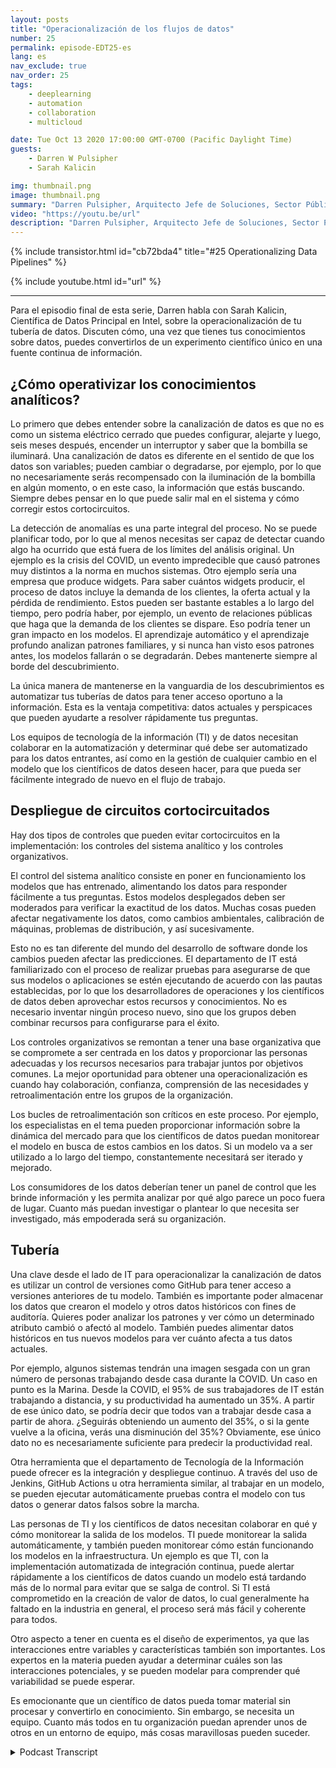 ```yaml
---
layout: posts
title: "Operacionalización de los flujos de datos"
number: 25
permalink: episode-EDT25-es
lang: es
nav_exclude: true
nav_order: 25
tags:
    - deeplearning
    - automation
    - collaboration
    - multicloud

date: Tue Oct 13 2020 17:00:00 GMT-0700 (Pacific Daylight Time)
guests:
    - Darren W Pulsipher
    - Sarah Kalicin

img: thumbnail.png
image: thumbnail.png
summary: "Darren Pulsipher, Arquitecto Jefe de Soluciones, Sector Público, Intel, conversa con Sarah Kalicin, Científica de Datos Principal, Intel, acerca de la operacionalización del flujo de datos de su organización. Se requiere un esfuerzo en equipo para modelar, monitorear y producir una fuente continua de información valiosa. Este es el último episodio de la serie de Cómo impulsar la Transformación Organizativa para Convertirse en una Empresa Centrada en los Datos."
video: "https://youtu.be/url"
description: "Darren Pulsipher, Arquitecto Jefe de Soluciones, Sector Público, Intel, conversa con Sarah Kalicin, Científica de Datos Principal, Intel, acerca de la operacionalización del flujo de datos de su organización. Se requiere un esfuerzo en equipo para modelar, monitorear y producir una fuente continua de información valiosa. Este es el último episodio de la serie de Cómo impulsar la Transformación Organizativa para Convertirse en una Empresa Centrada en los Datos."
---
```


<div>
{% include transistor.html id="cb72bda4" title="#25 Operationalizing Data Pipelines" %}

{% include youtube.html id="url" %}
</div>

---

Para el episodio final de esta serie, Darren habla con Sarah Kalicin, Científica de Datos Principal en Intel, sobre la operacionalización de tu tubería de datos. Discuten cómo, una vez que tienes tus conocimientos sobre datos, puedes convertirlos de un experimento científico único en una fuente continua de información.

## ¿Cómo operativizar los conocimientos analíticos?

Lo primero que debes entender sobre la canalización de datos es que no es como un sistema eléctrico cerrado que puedes configurar, alejarte y luego, seis meses después, encender un interruptor y saber que la bombilla se iluminará. Una canalización de datos es diferente en el sentido de que los datos son variables; pueden cambiar o degradarse, por ejemplo, por lo que no necesariamente serás recompensado con la iluminación de la bombilla en algún momento, o en este caso, la información que estás buscando. Siempre debes pensar en lo que puede salir mal en el sistema y cómo corregir estos cortocircuitos.

La detección de anomalías es una parte integral del proceso. No se puede planificar todo, por lo que al menos necesitas ser capaz de detectar cuando algo ha ocurrido que está fuera de los límites del análisis original. Un ejemplo es la crisis del COVID, un evento impredecible que causó patrones muy distintos a la norma en muchos sistemas. Otro ejemplo sería una empresa que produce widgets. Para saber cuántos widgets producir, el proceso de datos incluye la demanda de los clientes, la oferta actual y la pérdida de rendimiento. Estos pueden ser bastante estables a lo largo del tiempo, pero podría haber, por ejemplo, un evento de relaciones públicas que haga que la demanda de los clientes se dispare. Eso podría tener un gran impacto en los modelos. El aprendizaje automático y el aprendizaje profundo analizan patrones familiares, y si nunca han visto esos patrones antes, los modelos fallarán o se degradarán. Debes mantenerte siempre al borde del descubrimiento.

La única manera de mantenerse en la vanguardia de los descubrimientos es automatizar tus tuberías de datos para tener acceso oportuno a la información. Esta es la ventaja competitiva: datos actuales y perspicaces que pueden ayudarte a resolver rápidamente tus preguntas.

Los equipos de tecnología de la información (TI) y de datos necesitan colaborar en la automatización y determinar qué debe ser automatizado para los datos entrantes, así como en la gestión de cualquier cambio en el modelo que los científicos de datos deseen hacer, para que pueda ser fácilmente integrado de nuevo en el flujo de trabajo.

## Despliegue de circuitos cortocircuitados

Hay dos tipos de controles que pueden evitar cortocircuitos en la implementación: los controles del sistema analítico y los controles organizativos.

El control del sistema analítico consiste en poner en funcionamiento los modelos que has entrenado, alimentando los datos para responder fácilmente a tus preguntas. Estos modelos desplegados deben ser moderados para verificar la exactitud de los datos. Muchas cosas pueden afectar negativamente los datos, como cambios ambientales, calibración de máquinas, problemas de distribución, y así sucesivamente.

Esto no es tan diferente del mundo del desarrollo de software donde los cambios pueden afectar las predicciones. El departamento de IT está familiarizado con el proceso de realizar pruebas para asegurarse de que sus modelos o aplicaciones se estén ejecutando de acuerdo con las pautas establecidas, por lo que los desarrolladores de operaciones y los científicos de datos deben aprovechar estos recursos y conocimientos. No es necesario inventar ningún proceso nuevo, sino que los grupos deben combinar recursos para configurarse para el éxito.

Los controles organizativos se remontan a tener una base organizativa que se compromete a ser centrada en los datos y proporcionar las personas adecuadas y los recursos necesarios para trabajar juntos por objetivos comunes. La mejor oportunidad para obtener una operacionalización es cuando hay colaboración, confianza, comprensión de las necesidades y retroalimentación entre los grupos de la organización.

Los bucles de retroalimentación son críticos en este proceso. Por ejemplo, los especialistas en el tema pueden proporcionar información sobre la dinámica del mercado para que los científicos de datos puedan monitorear el modelo en busca de estos cambios en los datos. Si un modelo va a ser utilizado a lo largo del tiempo, constantemente necesitará ser iterado y mejorado.

Los consumidores de los datos deberían tener un panel de control que les brinde información y les permita analizar por qué algo parece un poco fuera de lugar. Cuanto más puedan investigar o plantear lo que necesita ser investigado, más empoderada será su organización.

## Tubería

Una clave desde el lado de IT para operacionalizar la canalización de datos es utilizar un control de versiones como GitHub para tener acceso a versiones anteriores de tu modelo. También es importante poder almacenar los datos que crearon el modelo y otros datos históricos con fines de auditoría. Quieres poder analizar los patrones y ver cómo un determinado atributo cambió o afectó al modelo. También puedes alimentar datos históricos en tus nuevos modelos para ver cuánto afecta a tus datos actuales.

Por ejemplo, algunos sistemas tendrán una imagen sesgada con un gran número de personas trabajando desde casa durante la COVID. Un caso en punto es la Marina. Desde la COVID, el 95% de sus trabajadores de IT están trabajando a distancia, y su productividad ha aumentado un 35%. A partir de ese único dato, se podría decir que todos van a trabajar desde casa a partir de ahora. ¿Seguirás obteniendo un aumento del 35%, o si la gente vuelve a la oficina, verás una disminución del 35%? Obviamente, ese único dato no es necesariamente suficiente para predecir la productividad real.

Otra herramienta que el departamento de Tecnología de la Información puede ofrecer es la integración y despliegue continuo. A través del uso de Jenkins, GitHub Actions u otra herramienta similar, al trabajar en un modelo, se pueden ejecutar automáticamente pruebas contra el modelo con tus datos o generar datos falsos sobre la marcha.

Las personas de TI y los científicos de datos necesitan colaborar en qué y cómo monitorear la salida de los modelos. TI puede monitorear la salida automáticamente, y también pueden monitorear cómo están funcionando los modelos en la infraestructura. Un ejemplo es que TI, con la implementación automatizada de integración continua, puede alertar rápidamente a los científicos de datos cuando un modelo está tardando más de lo normal para evitar que se salga de control. Si TI está comprometido en la creación de valor de datos, lo cual generalmente ha faltado en la industria en general, el proceso será más fácil y coherente para todos.

Otro aspecto a tener en cuenta es el diseño de experimentos, ya que las interacciones entre variables y características también son importantes. Los expertos en la materia pueden ayudar a determinar cuáles son las interacciones potenciales, y se pueden modelar para comprender qué variabilidad se puede esperar.

Es emocionante que un científico de datos pueda tomar material sin procesar y convertirlo en conocimiento. Sin embargo, se necesita un equipo. Cuanto más todos en tu organización puedan aprender unos de otros en un entorno de equipo, más cosas maravillosas pueden suceder.



<details>
<summary> Podcast Transcript </summary>

<p></p>

</details>
